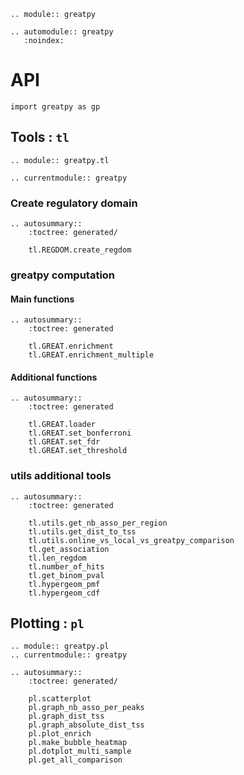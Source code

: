 ```{eval-rst}
.. module:: greatpy
```

```{eval-rst}
.. automodule:: greatpy
   :noindex:
```

# API

```
import greatpy as gp
```

## Tools : `tl`

```{eval-rst}
.. module:: greatpy.tl
```

```{eval-rst}
.. currentmodule:: greatpy
```

### Create regulatory domain

```{eval-rst}
.. autosummary::
    :toctree: generated/

    tl.REGDOM.create_regdom
```

### greatpy computation

#### Main functions

```{eval-rst}
.. autosummary::
    :toctree: generated

    tl.GREAT.enrichment
    tl.GREAT.enrichment_multiple
```

#### Additional functions

```{eval-rst}
.. autosummary::
    :toctree: generated

    tl.GREAT.loader
    tl.GREAT.set_bonferroni
    tl.GREAT.set_fdr
    tl.GREAT.set_threshold
```

### utils additional tools

```{eval-rst}
.. autosummary::
    :toctree: generated

    tl.utils.get_nb_asso_per_region
    tl.utils.get_dist_to_tss
    tl.utils.online_vs_local_vs_greatpy_comparison
    tl.get_association
    tl.len_regdom
    tl.number_of_hits
    tl.get_binom_pval
    tl.hypergeom_pmf
    tl.hypergeom_cdf
```

## Plotting : `pl`

```{eval-rst}
.. module:: greatpy.pl
.. currentmodule:: greatpy

.. autosummary::
    :toctree: generated/

    pl.scatterplot
    pl.graph_nb_asso_per_peaks
    pl.graph_dist_tss
    pl.graph_absolute_dist_tss
    pl.plot_enrich
    pl.make_bubble_heatmap
    pl.dotplot_multi_sample
    pl.get_all_comparison
```
